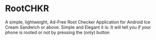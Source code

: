 # RootCHKR
A simple, lightweight, Ad-Free Root Checker Application for Android Ice Cream Sandwich or above.  Simple and Elegant it is:  It will tell you if your phone is rooted or not by pressing the (only) button
